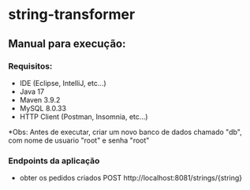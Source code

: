 # string-transformer

## Manual para execução:

### Requisitos:
* IDE (Eclipse, IntelliJ, etc...)
* Java 17
* Maven 3.9.2
* MySQL 8.0.33
* HTTP Client (Postman, Insomnia, etc...)

*Obs: Antes de executar, criar um novo banco de dados chamado "db", com nome de usuario "root" e senha "root"

### Endpoints da aplicação

* obter os pedidos criados
POST http://localhost:8081/strings/{string}

